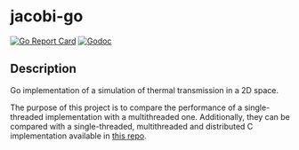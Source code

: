 # jacobi-go
[![Go Report Card](https://goreportcard.com/badge/github.com/mcanalesmayo/jacobi-go)](https://goreportcard.com/report/github.com/mcanalesmayo/jacobi-go)
[![Godoc](https://img.shields.io/badge/go-documentation-blue.svg)](https://godoc.org/github.com/mcanalesmayo/jacobi-go)

## Description
Go implementation of a simulation of thermal transmission in a 2D space.

The purpose of this project is to compare the performance of a single-threaded implementation with a multithreaded one. Additionally, they can be compared with a single-threaded, multithreaded and distributed C implementation available in [this repo](https://github.com/mcanalesmayo/jacobi-mpi).